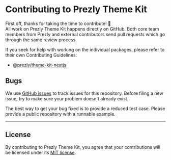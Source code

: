 # Contributing to Prezly Theme Kit

First off, thanks for taking the time to contribute! 🎉  
All work on Prezly Theme Kit happens directly on GitHub. Both core team members from Prezly and external contributors send pull requests which go through the same review process.

If you seek for help with working on the individual packages, please refer to their own Contributing Guidelines:

- [@prezly/theme-kit-nextjs](./packages/theme-kit-nextjs/CONTRIBUTING.md)

## Bugs

We use [GitHub issues](https://github.com/prezly/theme-kit-nextjs/issues) to track issues for this repository. Before filing a new issue, try to make sure your problem doesn't already exist.

The best way to get your bug fixed is to provide a reduced test case. Please provide a public repository with a runnable example.

---

## License

By contributing to Prezly Theme Kit, you agree that your contributions will be licensed under its [MIT license](./LICENSE).
